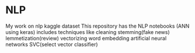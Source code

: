 # NLP
My work on nlp kaggle dataset
This repository has the NLP notebooks (ANN using keras)
includes techniques like
cleaning
stemming(fake news)
lemmetization(review)
vectorizing
word embedding
artificial neural networks
SVC(select vector classifier)
